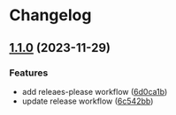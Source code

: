# Changelog

## [1.1.0](https://github.com/daribock/garden/compare/1.0.0...v1.1.0) (2023-11-29)


### Features

* add releaes-please workflow ([6d0ca1b](https://github.com/daribock/garden/commit/6d0ca1b1d7e972afdc1d968edf80096ceb5f25db))
* update release workflow ([6c542bb](https://github.com/daribock/garden/commit/6c542bbd4e06f52a186f081c1948eba9aeb606de))
